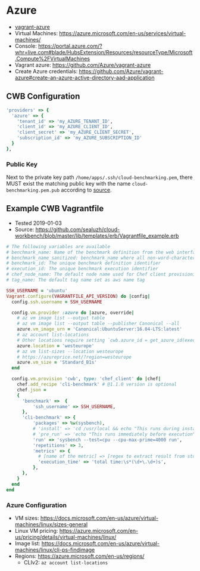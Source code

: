 # Azure

* [vagrant-azure](https://github.com/mitchellh/vagrant-google)
* Virtual Machines: https://azure.microsoft.com/en-us/services/virtual-machines/
* Console: https://portal.azure.com/?whr=live.com#blade/HubsExtension/Resources/resourceType/Microsoft.Compute%2FVirtualMachines
* Vagrant azure: https://github.com/Azure/vagrant-azure
* Create Azure credentials: https://github.com/Azure/vagrant-azure#create-an-azure-active-directory-aad-application

## CWB Configuration

```ruby
'providers' => {
  'azure' => {
    'tenant_id' => 'my_AZURE_TENANT_ID',
    'client_id' => 'my_AZURE_CLIENT_ID',
    'client_secret' => 'my_AZURE_CLIENT_SECRET',
    'subscription_id' => 'my_AZURE_SUBSCRIPTION_ID'
  }
},
```

### Public Key

Next to the private key path `/home/apps/.ssh/cloud-benchmarking.pem`, there MUST exist the matching public key with the name `cloud-benchmarking.pem.pub` according to [source](https://github.com/Azure/vagrant-azure/blob/v2.0/lib/vagrant-azure/action/run_instance.rb#L115).

## Example CWB Vagrantfile

* Tested 2019-01-03
* Source: https://github.com/sealuzh/cloud-workbench/blob/master/lib/templates/erb/Vagrantfile_example.erb

```ruby
# The following variables are available
# benchmark_name: Name of the benchmark definition from the web interface
# benchmark_name_sanitized: benchmark_name where all non-word-characters are replaced with an underscore '_'
# benchmark_id: The unique benchmark definition identifier
# execution_id: The unique benchmark execution identifier
# chef_node_name: The default node name used for Chef client provisioning
# tag_name: The default tag name set as aws name tag

SSH_USERNAME = 'ubuntu'
Vagrant.configure(VAGRANTFILE_API_VERSION) do |config|
  config.ssh.username = SSH_USERNAME

  config.vm.provider :azure do |azure, override|
    # az vm image list --output table
    # az vm image list --output table --publisher Canonical --all
    azure.vm_image_urn = 'Canonical:UbuntuServer:16.04-LTS:latest'
    # az account list-locations
    # Other locations require setting `cwb.azure_id = get_azure_id(execution_id, new_location)`
    azure.location = 'westeurope'
    # az vm list-sizes --location westeurope
    # https://azureprice.net/?region=westeurope
    azure.vm_size = 'Standard_B1s'
  end

  config.vm.provision 'cwb', type: 'chef_client' do |chef|
    chef.add_recipe 'cli-benchmark' # @1.1.0 version is optional
    chef.json =
    {
      'benchmark' =>  {
          'ssh_username' => SSH_USERNAME,
      },
      'cli-benchmark' => {
          'packages' => %w(sysbench),
          # 'install' => 'cd /usr/local && echo "This runs during installation." >> install.txt',
          # 'pre_run' => 'echo "This runs immediately before execution" >> log.txt',
          'run' => 'sysbench --test=cpu --cpu-max-prime=4000 run',
          'repetitions' => 3,
          'metrics' => {
            # [name of the metric] => [regex to extract result from stdout],
            'execution_time' => 'total time:\s*(\d+\.\d+)s',
          },
      },
    }
  end
end
```

### Azure Configuration

* VM sizes: https://docs.microsoft.com/en-us/azure/virtual-machines/linux/sizes-general
* Linux VM pricing: https://azure.microsoft.com/en-us/pricing/details/virtual-machines/linux/
* Image list: https://docs.microsoft.com/en-us/azure/virtual-machines/linux/cli-ps-findimage
* Regions: https://azure.microsoft.com/en-us/regions/
  * CLIv2: `az account list-locations`
